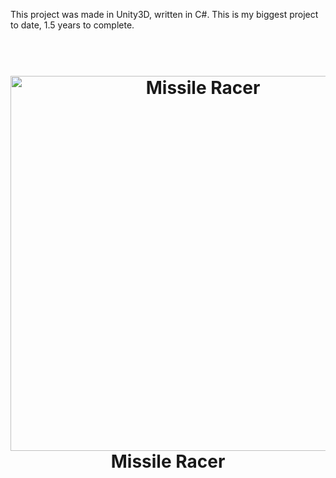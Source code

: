 This project was made in Unity3D, written in C#. This is my biggest project to date, 1.5 years to complete.

<h1 align="center">
  <br>
  <img src="https://raw.githubusercontent.com/brandonnodar/Missile_Racer/master/images/mr_title.gif" alt="Missile Racer" width="600">
  </br>
  Missile Racer
  <br>
</h1>
